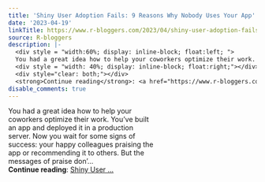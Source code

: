 ```yaml
---
title: 'Shiny User Adoption Fails: 9 Reasons Why Nobody Uses Your App'
date: '2023-04-19'
linkTitle: https://www.r-bloggers.com/2023/04/shiny-user-adoption-fails-9-reasons-why-nobody-uses-your-app/
source: R-bloggers
description: |-
  <div style = "width:60%; display: inline-block; float:left; ">
  You had a great idea how to help your coworkers optimize their work. You’ve built an app and deployed it in a production server. Now you wait for some signs of success: your happy colleagues praising the app or recommending it to others. But the messages of praise don’...</div>
  <div style = "width: 40%; display: inline-block; float:right;"></div>
  <div style="clear: both;"></div>
  <strong>Continue reading</strong>: <a href="https://www.r-bloggers.com/2023/04/shiny-user-adoption-fails-9-reasons-why-nobody-uses-your-app/">Shiny User ...
disable_comments: true
---
```

<div style = "width:60%; display: inline-block; float:left; ">
You had a great idea how to help your coworkers optimize their work. You’ve built an app and deployed it in a production server. Now you wait for some signs of success: your happy colleagues praising the app or recommending it to others. But the messages of praise don’...</div>
<div style = "width: 40%; display: inline-block; float:right;"></div>
<div style="clear: both;"></div>
<strong>Continue reading</strong>: <a href="https://www.r-bloggers.com/2023/04/shiny-user-adoption-fails-9-reasons-why-nobody-uses-your-app/">Shiny User ...
